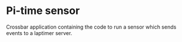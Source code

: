 # Pi-time sensor

Crossbar application containing the code to run a sensor which sends events to a laptimer server.
